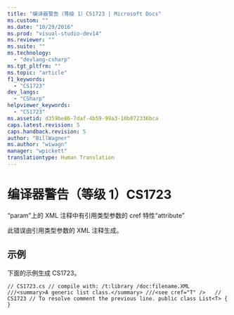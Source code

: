 ```yaml
---
title: "编译器警告（等级 1）CS1723 | Microsoft Docs"
ms.custom: ""
ms.date: "10/29/2016"
ms.prod: "visual-studio-dev14"
ms.reviewer: ""
ms.suite: ""
ms.technology: 
  - "devlang-csharp"
ms.tgt_pltfrm: ""
ms.topic: "article"
f1_keywords: 
  - "CS1723"
dev_langs: 
  - "CSharp"
helpviewer_keywords: 
  - "CS1723"
ms.assetid: d359be86-7daf-4b59-99a3-10b072336bca
caps.latest.revision: 5
caps.handback.revision: 5
author: "BillWagner"
ms.author: "wiwagn"
manager: "wpickett"
translationtype: Human Translation
---
```

# 编译器警告（等级 1）CS1723
“param”上的 XML 注释中有引用类型参数的 cref 特性“attribute”  
  
 此错误由引用类型参数的 XML 注释生成。  
  
## 示例  
 下面的示例生成 CS1723。  
  
```  
// CS1723.cs // compile with: /t:library /doc:filename.XML ///<summary>A generic list class.</summary> ///<see cref="T" />   // CS1723 // To resolve comment the previous line. public class List<T> { }  
```